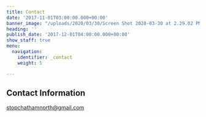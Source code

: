 ```yaml
---
title: Contact
date: '2017-11-01T03:00:00.000+00:00'
banner_image: "/uploads/2020/03/30/Screen Shot 2020-03-30 at 2.29.02 PM.png"
heading: ''
publish_date: '2017-12-01T04:00:00.000+00:00'
show_staff: true
menu:
  navigation:
    identifier: _contact
    weight: 5

---
```

## Contact Information

[stopchathamnorth@gmail.com](mailto:stopchathamnorth@gmail.com)